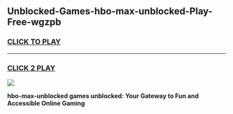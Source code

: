 
## Unblocked-Games-hbo-max-unblocked-Play-Free-wgzpb
<h3>
<a href="https://premium76.site?title=hbo-max-unblocked&ref=19M">CLICK TO PLAY</a></h3>
<hr>

<h3>
<a href="https://premium76.site?title=hbo-max-unblocked&ref=19M">CLICK 2 PLAY</a>
  
</h3>

<a href="https://premium76.site?title=hbo-max-unblocked&ref=19M"><img src="https://clearcache.store/games.png"></a>


**hbo-max-unblocked games unblocked: Your Gateway to Fun and Accessible Online Gaming**
